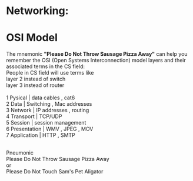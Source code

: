 # Networking: 

# OSI Model
The mnemonic **"Please Do Not Throw Sausage Pizza Away"** can help you remember the OSI (Open Systems Interconnection) model layers and their associated terms in the CS field:<br>
People in CS field will use terms like<br>
layer 2 instead of switch<br>
layer 3 instead of router<br>
<br>
1 Pysical      | data cables , cat6  <br>
2 Data         | Switching , Mac addresses <br>
3 Network      | IP addresses , routing <br>
4 Transport    | TCP/UDP <br>
5 Session      | session management <br>
6 Presentation | WMV , JPEG , MOV <br>
7 Application  | HTTP , SMTP <br>

<br>
Pneumonic <br>
Please Do Not Throw  Sausage Pizza Away  <br>
or <br>
Please Do Not Touch Sam's Pet Aligator <br>
